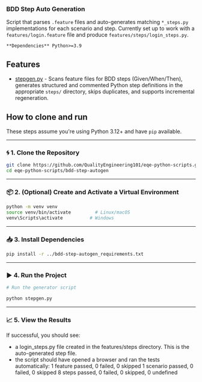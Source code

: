### BDD Step Auto Generation

Script that parses `.feature` files and auto-generates matching `*_steps.py` implementations for each scenario and step. Currently set up to work with a `features/login.feature` file and produce `features/steps/login_steps.py`.

  `**Dependencies** Python>=3.9
  `

## Features

* [stepgen.py](https://github.com/QualityEngineering101/eqe-python-scripts/blob/main/bdd-step-autogen/stepgen.py) - Scans feature files for BDD steps (Given/When/Then), generates structured and commented Python step definitions in the appropriate `steps/` directory, skips duplicates, and supports incremental regeneration.

## How to clone and run

 These steps assume you're using Python 3.12+ and have `pip` available.

---

### 🌀 1. Clone the Repository

```bash
git clone https://github.com/QualityEngineering101/eqe-python-scripts.git
cd eqe-python-scripts/bdd-step-autogen
```

---

### 📦 2. (Optional) Create and Activate a Virtual Environment

```bash
python -m venv venv
source venv/bin/activate         # Linux/macOS
venv\Scripts\activate          # Windows
```

---

### 📥 3. Install Dependencies

```bash
pip install -r ../bdd-step-autogen_requirements.txt
```

---

### ▶️ 4. Run the Project

```bash
# Run the generator script
```

```bash
python stepgen.py
```

---

### 📈 5. View the Results

If successful, you should see:

* a login_steps.py file created in the features/steps directory. This is the auto-generated step file.
* the script should have opened a browser and ran the tests automatically:
  1 feature passed, 0 failed, 0 skipped
  1 scenario passed, 0 failed, 0 skipped
  8 steps passed, 0 failed, 0 skipped, 0 undefined
